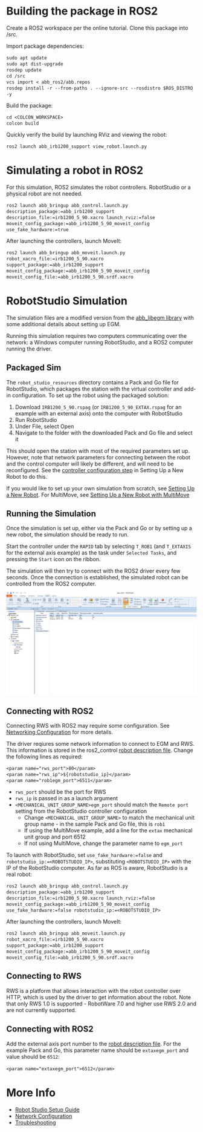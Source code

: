 # Building the package in ROS2

Create a ROS2 workspace per the online tutorial. Clone this package into /src.

Import package dependencies:

    sudo apt update
    sudo apt dist-upgrade
    rosdep update
    cd /src
    vcs import < abb_ros2/abb.repos
    rosdep install -r --from-paths . --ignore-src --rosdistro $ROS_DISTRO -y

Build the package:

    cd <COLCON_WORKSPACE>
    colcon build

Quickly verify the build by launching RViz and viewing the robot:

    ros2 launch abb_irb1200_support view_robot.launch.py

# Simulating a robot in ROS2

For this simulation, ROS2 simulates the robot controllers. RobotStudio or a physical robot are not needed.

    ros2 launch abb_bringup abb_control.launch.py description_package:=abb_irb1200_support description_file:=irb1200_5_90.xacro launch_rviz:=false moveit_config_package:=abb_irb1200_5_90_moveit_config use_fake_hardware:=true

After launching the controllers, launch MoveIt:

    ros2 launch abb_bringup abb_moveit.launch.py robot_xacro_file:=irb1200_5_90.xacro support_package:=abb_irb1200_support moveit_config_package:=abb_irb1200_5_90_moveit_config moveit_config_file:=abb_irb1200_5_90.srdf.xacro

# RobotStudio Simulation

The simulation files are a modified version from the [abb_libegm library](https://github.com/ros-industrial/abb_libegm/issues/18#issuecomment-473262645) with some additional details about setting up EGM. 

Running this simulation requires two computers communicating over the network: a Windows computer running RobotStudio, and a ROS2 computer running the driver.

## Packaged Sim

The `robot_studio_resources` directory contains a Pack and Go file for RobotStudio, which packages the station with the virtual controller and add-in configuration. To set up the robot using the packaged solution:

1. Download `IRB1200_5_90.rspag` (or `IRB1200_5_90_EXTAX.rspag` for an example with an external axis) onto the computer with RobotStudio
2. Run RobotStudio
3. Under File, select Open
4. Navigate to the folder with the downloaded Pack and Go file and select it

This should open the station with most of the required parameters set up. However, note that network parameters for connecting between the robot and the control computer will likely be different, and will need to be reconfigured. See the [controller configuration step](./RobotStudioSetup.md#controller-configuration) in Setting Up a New Robot to do this.

If you would like to set up your own simulation from scratch, see [Setting Up a New Robot](./RobotStudioSetup.md#setting-up-a-new-robot). For MultiMove, see [Setting Up a New Robot with MultiMove](./RobotStudioSetup.md#setting-up-a-new-multimove-robot)

## Running the Simulation

Once the simulation is set up, either via the Pack and Go or by setting up a new robot, the simulation should be ready to run.

Start the controller under the `RAPID` tab by selecting `T_ROB1` (and `T_EXTAXIS` for the external axis example) as the task under `Selected Tasks`, and pressing the `Start` icon on the ribbon.

The simulation will then try to connect with the ROS2 driver every few seconds. Once the connection is established, the simulated robot can be controlled from the ROS2 computer.

![start](images/egm5.png)

## Connecting with ROS2
Connecting RWS with ROS2 may require some configuration. See [Networking Configuration](./NetworkingConfiguration.md) for more details.

The driver reqiures some network information to connect to EGM and RWS. This information is stored in the ros2_control [robot description file](../robot_specific_config/abb_irb1200_support/urdf/irb1200.ros2_control.xacro). Change the following lines as required:

```
<param name="rws_port">80</param>
<param name="rws_ip">${robotstudio_ip}</param>
<param name="rob1egm_port">6511</param>
```

- `rws_port` should be the port for RWS
- `rws_ip` is passed in as a launch argument
- `<MECHANICAL_UNIT_GROUP_NAME>egm_port` should match the `Remote port` setting from the RobotStudio controller configuration
     - Change `<MECHANICAL_UNIT_GROUP_NAME>` to match the mechanical unit group name - in the sample Pack and Go file, this is `rob1`
     - If using the MultiMove example, add a line for the `extax` mechanical unit group and port 6512
     - If not using MultiMove, change the parameter name to `egm_port`

To launch with RobotStudio, set `use_fake_hardware:=false` and `robotstudio_ip:=<ROBOTSTUDIO_IP>`, substituting `<ROBOTSTUDIO_IP>` with the IP of the RobotStudio computer. As far as ROS is aware, RobotStudio is a real robot:

    ros2 launch abb_bringup abb_control.launch.py description_package:=abb_irb1200_support description_file:=irb1200_5_90.xacro launch_rviz:=false moveit_config_package:=abb_irb1200_5_90_moveit_config use_fake_hardware:=false robotstudio_ip:=<ROBOTSTUDIO_IP>

After launching the controllers, launch MoveIt:

    ros2 launch abb_bringup abb_moveit.launch.py robot_xacro_file:=irb1200_5_90.xacro support_package:=abb_irb1200_support moveit_config_package:=abb_irb1200_5_90_moveit_config moveit_config_file:=abb_irb1200_5_90.srdf.xacro

## Connecting to RWS

RWS is a platform that allows interaction with the robot controller over HTTP, which is used by the driver to get information about the robot. Note that only RWS 1.0 is supported - RobotWare 7.0 and higher use RWS 2.0 and are not currently supported.

## Connecting with ROS2
Add the external axis port number to the [robot description file](../robot_specific_config/abb_irb1200_support/urdf/irb1200.ros2_control.xacro). For the example Pack and Go, this parameter name should be `extaxegm_port` and value should be `6512`:

```<param name="extaxegm_port">6512</param>```

# More Info
- [Robot Studio Setup Guide](./RobotStudioSetup.md)
- [Network Configuration](./NetworkingConfiguration.md)
- [Troubleshooting](./Troubleshooting.md)